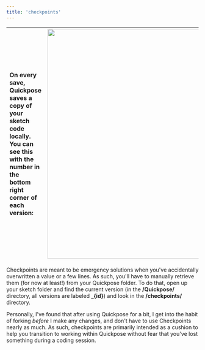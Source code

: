 ```yaml
---
title: 'checkpoints'
---
```


| On every save, Quickpose saves a copy of your sketch code locally. You can see this with the number in the bottom right corner of each version: | <img src="/assets/quickpose/checkpoints.png" style="width:600px;"> | 
|:---|:---|

Checkpoints are meant to be emergency solutions when you've accidentally overwritten a value or a few lines. As such, you'll have to manually retrieve them (for now at least!) from your Quickpose folder. To do that, open up your sketch folder and find the current version (in the **/Quickpose/** directory, all versions are labeled **_{id}**) and look in the **/checkpoints/** directory. 

Personally, I've found that after using Quickpose for a bit, I get into the habit of forking *before* I make any changes, and don't have to use Checkpoints nearly as much. As such, checkpoints are primarily intended as a cushion to help you transition to working within Quickpose without fear that you've lost something during a coding session. 